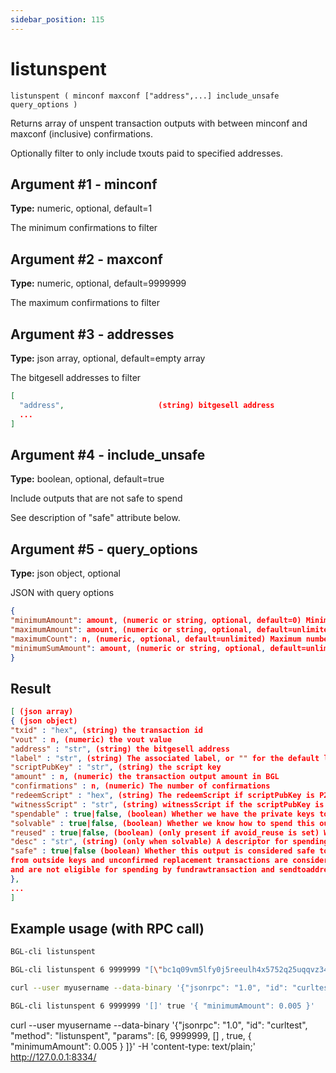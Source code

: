 ```yaml
---
sidebar_position: 115
---
```


# listunspent

`listunspent ( minconf maxconf ["address",...] include_unsafe query_options )`

Returns array of unspent transaction outputs with between minconf and maxconf (inclusive) confirmations.

Optionally filter to only include txouts paid to specified addresses.

## Argument #1 - minconf

**Type:** numeric, optional, default=1

The minimum confirmations to filter

## Argument #2 - maxconf

**Type:** numeric, optional, default=9999999

The maximum confirmations to filter

## Argument #3 - addresses

**Type:** json array, optional, default=empty array

The bitgesell addresses to filter

```json
[
  "address",                     (string) bitgesell address
  ...
]
```

## Argument #4 - include_unsafe

**Type:** boolean, optional, default=true

Include outputs that are not safe to spend

See description of "safe" attribute below.

## Argument #5 - query_options

**Type:** json object, optional

JSON with query options

```json
{
"minimumAmount": amount, (numeric or string, optional, default=0) Minimum value of each UTXO in BGL
"maximumAmount": amount, (numeric or string, optional, default=unlimited) Maximum value of each UTXO in BGL
"maximumCount": n, (numeric, optional, default=unlimited) Maximum number of UTXOs
"minimumSumAmount": amount, (numeric or string, optional, default=unlimited) Minimum sum value of all UTXOs in BGL
}
```

## Result

```json
[ (json array)
{ (json object)
"txid" : "hex", (string) the transaction id
"vout" : n, (numeric) the vout value
"address" : "str", (string) the bitgesell address
"label" : "str", (string) The associated label, or "" for the default label
"scriptPubKey" : "str", (string) the script key
"amount" : n, (numeric) the transaction output amount in BGL
"confirmations" : n, (numeric) The number of confirmations
"redeemScript" : "hex", (string) The redeemScript if scriptPubKey is P2SH
"witnessScript" : "str", (string) witnessScript if the scriptPubKey is P2WSH or P2SH-P2WSH
"spendable" : true|false, (boolean) Whether we have the private keys to spend this output
"solvable" : true|false, (boolean) Whether we know how to spend this output, ignoring the lack of keys
"reused" : true|false, (boolean) (only present if avoid_reuse is set) Whether this output is reused/dirty (sent to an address that was previously spent from)
"desc" : "str", (string) (only when solvable) A descriptor for spending this output
"safe" : true|false (boolean) Whether this output is considered safe to spend. Unconfirmed transactions
from outside keys and unconfirmed replacement transactions are considered unsafe
and are not eligible for spending by fundrawtransaction and sendtoaddress.
},
...
]
```

## Example usage (with RPC call)

```sh
BGL-cli listunspent
```

```sh
BGL-cli listunspent 6 9999999 "[\"bc1q09vm5lfy0j5reeulh4x5752q25uqqvz34hufdl\",\"bc1q02ad21edsxd23d32dfgqqsz4vv4nmtfzuklhy3\"]"
```

```sh
curl --user myusername --data-binary '{"jsonrpc": "1.0", "id": "curltest", "method": "listunspent", "params": [6, 9999999 "[\"bc1q09vm5lfy0j5reeulh4x5752q25uqqvz34hufdl\",\"bc1q02ad21edsxd23d32dfgqqsz4vv4nmtfzuklhy3\"]"]}' -H 'content-type: text/plain;' http://127.0.0.1:8334/
```

```sh
BGL-cli listunspent 6 9999999 '[]' true '{ "minimumAmount": 0.005 }'
```

curl --user myusername --data-binary '{"jsonrpc": "1.0", "id": "curltest", "method": "listunspent", "params": [6, 9999999, [] , true, { "minimumAmount": 0.005 } ]}' -H 'content-type: text/plain;' http://127.0.0.1:8334/

```

```
